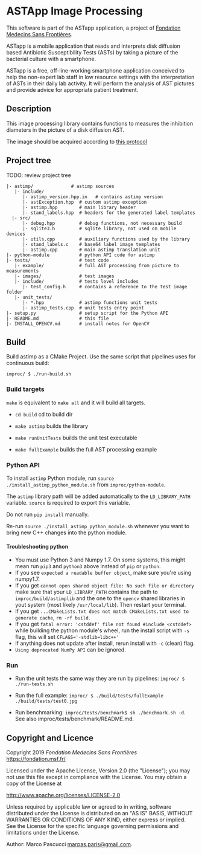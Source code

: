 # ASTApp Image Processing

This software is part of the ASTapp application, a project of
[Fondation Medecins Sans Frontières](https://fondation.msf.fr/).

ASTapp is a mobile application that reads and interprets disk diffusion based
Antibiotic Susceptibility Tests (ASTs) by taking a picture of the bacterial
culture with a smartphone.

ASTapp is a free, off-line-working smartphone application conceived to help
the non-expert lab staff in low resource settings with the interpretation of
ASTs in their daily lab activity. It will perform the analysis of AST pictures
and provide advice for appropriate patient treatment.

## Description

This image processing library contains functions to measures the inhibition
diameters in the picture of a disk diffusion AST.

The image should be acquired according to [this protocol](https://mpascucci.github.io/ASTapp-protocol/)

## Project tree

TODO: review project tree

```{}
|- astimp/              # astimp sources
   |- include/
      |- astimp_version.hpp.in   # contains astimp version
      |- astException.hpp  # custom astimp exception
      |- astimp.hpp        # main library header
      |- stand_labels.hpp  # headers for the generated label templates
  |- src/
      |- debug.hpp         # debug functions, not necessary build
      |- sqlite3.h         # sqlite library, not used on mobile devices
      |- utils.cpp         # auxiliary functions used by the library
      |- stand_labels.c    # base64 label image templates
      |- astimp.cpp        # main astimp translation unit
|- python-module           # python API code for astimp
|- tests/                  # test code
   |- example/             # full AST processing from picture to measurements
   |- images/              # test images
   |- include/             # tests level includes
      |- test_config.h     # contains a reference to the test image folder
   |- unit_tests/
      |- *.hpp             # astimp functions unit tests
      |- astimp_tests.cpp  # unit tests entry point
|- setup.py                # setup script for the Python API
|- README.md               # this file
|- INSTALL_OPENCV.md       # install notes for OpenCV
```


## Build

Build astimp as a CMake Project. Use the same script that pipelines uses for
continuous build:

```{shell}
improc/ $ ./run-build.sh
```

### Build targets
`make` is equivalent to `make all` and it will build all targets.

- `cd build` cd to build dir

- `make astimp` builds the library

- `make runUnitTests` builds the unit test executable

- `make fullExample` builds the full AST processing example

### Python API

To install `astimp` Python module, run `source ./install_astimp_python_module.sh` from `improc/python-module`.

The `astimp` library path will be added automatically to the `LD_LIBRARY_PATH` variable. `source` is required to export this variable.

Do not run `pip install` manually.

Re-run `source ./install_astimp_python_module.sh` whenever you want to bring new C++ changes into the python module.

#### Troubleshooting python
- You must use Python 3 and Numpy 1.7. On some systems, this might mean run `pip3` and `python3` above instead of `pip` or `python`.
- If you see `expected a readable buffer object`, make sure you're using numpy1.7.
- If you get `cannot open shared object file: No such file or directory` make sure that your `LD_LIBRARY_PATH` contains the path to `improc/build/astimplib` and the one to the `opencv` shared libraries in yout system (most likely `/usr/local/lib`). Then restart your terminal.
- If you get `...CMakeLists.txt does not match CMakeLists.txt used to generate cache`, `rm -rf build`.
- If you get `fatal error: 'cstddef' file not found #include <cstddef>` while building the python module's wheel, run the install script with `-s` flag, this will set `CFLAGS='-stdlib=libc++'`
- If anything does not update after install, rerun install with `-c` (clean) flag.
- `Using deprecated NumPy API` can be ignored.

### Run

- Run the unit tests the same way they are run by pipelines: `improc/ $ ./run-tests.sh`

- Run the full example: `improc/ $ ./build/tests/fullExample ./build/tests/test0.jpg`

- Run benchmarking: `improc/tests/benchmark$ sh ./benchmark.sh -d`. See also improc/tests/benchmark/README.md.

## Copyright and Licence

Copyright 2019 *Fondation Medecins Sans Frontières* <https://fondation.msf.fr/>

Licensed under the Apache License, Version 2.0 (the "License");
you may not use this file except in compliance with the License.
You may obtain a copy of the License at

   <http://www.apache.org/licenses/LICENSE-2.0>

Unless required by applicable law or agreed to in writing, software
distributed under the License is distributed on an "AS IS" BASIS,
WITHOUT WARRANTIES OR CONDITIONS OF ANY KIND, either express or implied.
See the License for the specific language governing permissions and
limitations under the License.

Author: Marco Pascucci <marpas.paris@gmail.com>.
